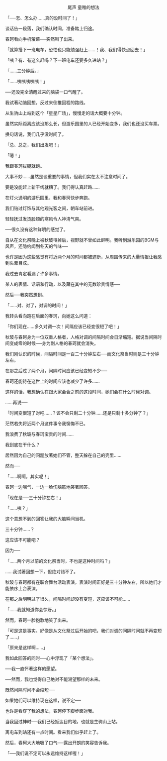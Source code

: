 <p align="center">尾声 童稚的想法</p>

「──怎、怎么办……真的没时间了！」

谈话告一段落，我们确认时间，准备踏上归途。

春珂看向手机萤幕──突然叫了出来。

「就算搭下一班电车，恐怕也只能勉强赶上……！我、我们得快点回去！」

「咦？有、有这么赶吗？下一班电车还要多久进站？」

「……三分钟后。」

「……咦咦咦咦咦！」

──还没完全清醒过来的脑袋一口气醒了。

我试著动脑回想，反过来倒推回程的路线。

从生驹山上站到这个「星星广场」，慢慢走的话大概要十分钟。

虽然实际距离应该没那么长，但游乐园里的人已经开始变多，我们也还没买车票。

换句话说，我们几乎没时间了。

「总、总之，我们出发吧！」

「嗯！」

我跟春珂拔腿就跑。

大事不妙……虽然是谈重要的事情，但我们实在太不注意时间了。

要是没能赶上新干线就糟了。我们得认真赶路……

在灯火通明的游乐园里，我和春珂快步奔跑。

我们钻过灯饰与其他观光客之间，朝车站前进。

轻轻抚过发烫脸颊的寒风令人神清气爽。

──很久没有这种鲜明的感觉了。

自从在文化祭晚上被秋玻甩掉后，视野就不曾如此鲜明。我听到游乐园的BGM与风声，还隐约闻到冬天的气味──

也许是因为这些感觉有将近两个月的时间都被遮断，从周围传来的大量情报让我感到头晕目眩。

我过去肯定看漏了许多事情。

某人的表情、话语和行动，以及藏在其中的无数珍贵情感──

然后──我突然想到。

「……对、对了，对调的时间！」

我转头看向跑在后面的春珂，向她这么问道：

「你们现在……多久对调一次！间隔应该已经变很短了吧！」

秋玻与春珂身为一位双重人格者，人格对调的间隔时间会日渐缩短。据说当间隔时间变成零的时候──身为副人格的春珂就会消失。

我们刚认识的时候，间隔时间是一百二十分钟左右──而文化祭当时则是三十分钟左右。

在那之后过了两个月，间隔时间应该已经变短不少──

春珂还能待在这世上的时间应该也减少了许多……

这样的话，我想确认在跟大家会合之前的这段时间，她们会在什么时候对调。

……再说──

「时间变很短了对吧……？该不会只剩二十分钟……还是只剩十多分钟了？」

茫然若失将近两个月这件事令我懊悔不已。

我浪费了秋玻与春珂宝贵的时间……

我到底在干什么？

居然因为自己的问题放著她们不管，整天躲在自己的壳里……

然而──

「……啊啊，其实呢！」

春珂一边喘气，一边一脸伤脑筋地笑著回答。

「现在是──三十分钟左右！」

「……咦？」

这个意想不到的回答让我的大脑瞬间当机。

三十分钟……？

这应该不可能吧？

因为──

「……两个月以前的文化祭当时，不也是这种时间吗？」

……我试著回想一下，但绝对错不了。

秋玻与春珂都有在联合舞台活动表演，表演时间正好是三十分钟左右，所以她们才能依序上台表演。

在那之后明明过了很久，间隔时间却没有变短，这应该不可能……

「……我就知道你会惊讶。」

然而，春珂一脸抱歉地笑了出来。

「可是这是事实。好像是从文化祭过后开始的吧，我们对调的间隔时间就不再变短了……」

「原来是这样啊……」

我如此回答的同时──心中浮现了「某个想法」。

──我一直怀著这样的愿望。

──然而，我也觉得自己绝对不能渴望那样的未来。

既然间隔时间不会缩短──

如果她们可以维持现在这样，说不定──

也许是看穿了我的想法，春珂停下脚步面对我。

当我回过神时──我们已经抵达目的地，也就是生驹山上站。

离电车到站还有一点时间。看来我们似乎赶上了。

然后，春珂大大地吸了口气──露出开朗的笑容告诉我。

「──我们说不定可以永远维持这样喔！」

